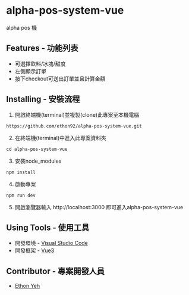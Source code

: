 # alpha-pos-system-vue

alpha pos 機

## Features - 功能列表

+ 可選擇飲料/冰塊/甜度
+ 左側顯示訂單
+ 按下checkout可送出訂單並且計算金額

## Installing - 安裝流程

1. 開啟終端機(terminal)並複製(clone)此專案至本機電腦
```
https://github.com/ethon92/alpha-pos-system-vue.git
```
2. 在終端機(terminal)中進入此專案資料夾
```
cd alpha-pos-system-vue
```
3. 安裝node_modules
```
npm install
```
4. 啟動專案
```
npm run dev
```
5. 開啟瀏覽器輸入 http://localhost:3000 即可進入alpha-pos-system-vue

## Using Tools - 使用工具

+ 開發環境 - [Visual Studio Code](https://code.visualstudio.com/)
+ 開發框架 - [Vue3](https://vuejs.org/)

## Contributor - 專案開發人員

+ [Ethon Yeh](https://github.com/ethon92)
